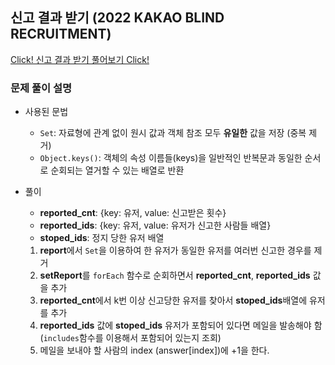 ## 신고 결과 받기 (2022 KAKAO BLIND RECRUITMENT)

<a href='https://programmers.co.kr/learn/courses/30/lessons/92334'>Click! 신고 결과 받기 풀어보기 Click!</a>

### 문제 풀이 설명

- 사용된 문법
  - `Set`: 자료형에 관계 없이 원시 값과 객체 참조 모두 **유일한** 값을 저장 (중복 제거)
  - `Object.keys()`: 객체의 속성 이름들(keys)을 일반적인 반복문과 동일한 순서로 순회되는 열거할 수 있는 배열로 반환
- 풀이

  - **reported_cnt**: {key: 유저, value: 신고받은 횟수}
  - **reported_ids**: {key: 유저, value: 유저가 신고한 사람들 배열}
  - **stoped_ids**: 정지 당한 유저 배열

  1. **report**에서 `Set`을 이용하여 한 유저가 동일한 유저를 여러번 신고한 경우를 제거
  2. **setReport**를 `forEach` 함수로 순회하면서 **reported_cnt**, **reported_ids** 값을 추가
  3. **reported_cnt**에서 k번 이상 신고당한 유저를 찾아서 **stoped_ids**배열에 유저를 추가
  4. **reported_ids** 값에 **stoped_ids** 유저가 포함되어 있다면 메일을 발송해야 함 (`includes`함수를 이용해서 포함되어 있는지 조회)
  5. 메일을 보내야 할 사람의 index (answer[index])에 +1을 한다.
